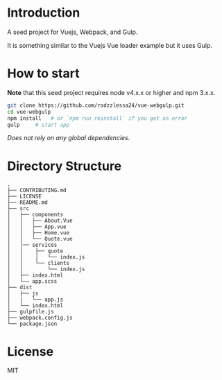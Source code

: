 # Introduction

A seed project for Vuejs, Webpack, and Gulp.

It is something similar to the Vuejs Vue loader example but it uses Gulp.

# How to start

**Note** that this seed project requires node v4.x.x or higher and npm 3.x.x.

```bash
git clone https://github.com/rodzzlessa24/vue-webgulp.git
cd vue-webgulp
npm install   # or `npm run reinstall` if you get an error
gulp     # start app
```
_Does not rely on any global dependencies._

# Directory Structure

```
.
├── CONTRIBUTING.md
├── LICENSE
├── README.md
├── src
│   ├── components
│   │   ├── About.Vue
│   │   ├── App.vue
│   │   ├── Home.vue
│   │   └── Quote.vue
│   │── services
│   │    ├── quote
│   │    │   └── index.js
│	│	 └── clients
│	│	 	 └── index.js
│   ├── index.html
│   └── app.scss
├── dist
│   ├── js
│   |   └── app.js
│   └── index.html
├── gulpfile.js
├── webpack.config.js
└── package.json
```

# License

MIT

